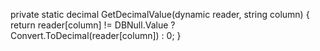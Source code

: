private static decimal GetDecimalValue(dynamic reader, string column)
        {
            return reader[column] != DBNull.Value ? Convert.ToDecimal(reader[column]) : 0;
        }
